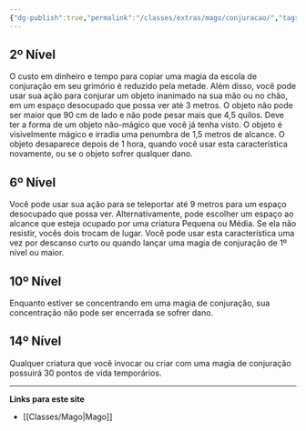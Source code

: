 ```yaml
---
{"dg-publish":true,"permalink":"/classes/extras/mago/conjuracao/","tags":["Sub-Classes","Mago"],"created":"2024-07-23T08:29:11.000-03:00"}
---
```



## 2º Nível
O custo em dinheiro e tempo para copiar uma magia da escola de conjuração em seu grimório é reduzido pela metade. 
Além disso, você pode usar sua ação para conjurar um objeto inanimado na sua mão ou no chão, em um espaço desocupado que possa ver até 3 metros. 
O objeto não pode ser maior que 90 cm de lado e não pode pesar mais que 4,5 quilos. 
Deve ter a forma de um objeto não-mágico que você já tenha visto. 
O objeto é visivelmente mágico e irradia uma penumbra de 1,5 metros de alcance. 
O objeto desaparece depois de 1 hora, quando você usar esta característica novamente, ou se o objeto sofrer qualquer dano.

## 6º Nível
Você pode usar sua ação para se teleportar até 9 metros para um espaço desocupado que possa ver. 
Alternativamente, pode escolher um espaço ao alcance que esteja ocupado por uma criatura Pequena ou Média. 
Se ela não resistir, vocês dois trocam de lugar. 
Você pode usar esta característica uma vez por descanso curto ou quando lançar uma magia de conjuração de 1º nível ou maior.

## 10º Nível
Enquanto estiver se concentrando em uma magia de conjuração, sua concentração não pode ser encerrada se sofrer dano.

## 14º Nível
Qualquer criatura que você invocar ou criar com uma magia de conjuração possuirá 30 pontos de vida temporários.
___
**Links para este site**  
- [[Classes/Mago\|Mago]]